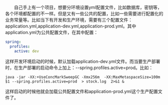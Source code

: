 &ensp;&ensp;&ensp;&ensp;自己手上有一个项目，想要分环境设置yml配置文件，比如数据库，密钥等，各个环境都配置的不一样。但是又有一些公共的配置，比如一些需要进行配置化的业务常量等。比如当下有开发和生产环境，需要有三个配置文件：application.yml,application-dev.yml,application-prod.yml。其中application.yml为公共配置文件，在其中配置：
```yml
spring:
  profiles:
    active: dev
```
这样开发环境启动的时候，默认加载application-dev.yml文件。而当要生产部署时，在生产部署的启动命令上加上：--spring.profiles.active=prod。比如：
```shell
java -jar -XX:+UseConcMarkSweepGC -Xmx256m  -XX:MaxMetaspaceSize=100m $1 --spring.profiles.active=prod  > stock.log  2>&1 &
```
这样启动的时候他就会加载公共配置文件和application-prod.yml这个生产配置文件了。